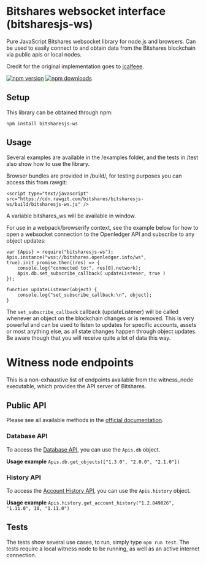 # Bitshares websocket interface (bitsharesjs-ws)

Pure JavaScript Bitshares websocket library for node.js and browsers. Can be used to easily connect to and obtain data from the Bitshares blockchain via public apis or local nodes.

Credit for the original implementation goes to [jcalfeee](https://github.com/jcalfee).

[![npm version](https://img.shields.io/npm/v/bitsharesjs-ws.svg?style=flat-square)](https://www.npmjs.com/package/bitsharesjs-ws)
[![npm downloads](https://img.shields.io/npm/dm/bitsharesjs-ws.svg?style=flat-square)](https://www.npmjs.com/package/bitsharesjs-ws)


## Setup

This library can be obtained through npm:
```
npm install bitsharesjs-ws
```

## Usage

Several examples are available in the /examples folder, and the tests in /test also show how to use the library.

Browser bundles are provided in /build/, for testing purposes you can access this from rawgit:

```
<script type="text/javascript" src="https://cdn.rawgit.com/bitshares/bitsharesjs-ws/build/bitsharesjs-ws.js" />
```

A variable bitshares_ws will be available in window.

For use in a webpack/browserify context, see the example below for how to open a websocket connection to the Openledger API and subscribe to any object updates:

```
var {Apis} = require("bitsharesjs-ws");
Apis.instance("wss://bitshares.openledger.info/ws", true).init_promise.then((res) => {
    console.log("connected to:", res[0].network);
    Apis.db.set_subscribe_callback( updateListener, true )
});

function updateListener(object) {
    console.log("set_subscribe_callback:\n", object);
}
```
The `set_subscribe_callback` callback (updateListener) will be called whenever an object on the blockchain changes or is removed. This is very powerful and can be used to listen to updates for specific accounts, assets or most anything else, as all state changes happen through object updates. Be aware though that you will receive quite a lot of data this way.

# Witness node endpoints
This is a non-exhaustive list of endpoints available from the witness_node executable, which provides the API server of Bitshares.

## Public API 
Please see all available methods in the [official documentation](http://dev.bitshares.works/en/master/api/blockchain_api.html).

### Database API

To access the [Database API](http://dev.bitshares.works/en/master/api/blockchain_api/database.html), you can use the `Apis.db` object.

__Usage example__
`Apis.db.get_objects(["1.3.0", "2.0.0", "2.1.0"])`

### History API

To access the [Account History API](http://dev.bitshares.works/en/master/api/blockchain_api/history.html), you can use the `Apis.history` object.

__Usage example__
`Apis.history.get_account_history("1.2.849826", "1.11.0", 10, "1.11.0")`

## Tests

The tests show several use cases, to run, simply type `npm run test`. The tests require a local witness node to be running, as well as an active internet connection.
